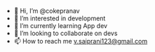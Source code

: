 - 👋 Hi, I’m @cokepranav
- 👀 I’m interested in development
- 🌱 I’m currently learning App dev
- 💞️ I’m looking to collaborate on devs
- 📫 How to reach me v.saiprani123@gmail.com

<!---
cokepranav/cokepranav is a ✨ special ✨ repository because its `README.md` (this file) appears on your GitHub profile.
You can click the Preview link to take a look at your changes.
--->
